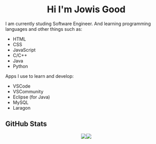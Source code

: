 <html>
  <h1 align="center">Hi I'm Jowis Good</h1>
  <p>I am currently studing Software Engineer. And learning programming languages and other things such as:</p>
  <ul>
    <li>HTML</li>
    <li>CSS</li>
    <li>JavaScript</li>
    <li>C/C++</li>
    <li>Java</li>
    <li>Python</li>
  </ul>
  <p>Apps I use to learn and develop:</p>
  <ul>
    <li>VSCode</li>
    <li>VSCommunity</li>
    <li>Eclipse (for Java)</li>
    <li>MySQL</li>
    <li>Laragon</li>
  </ul>
  <h2>GitHub Stats</h2>
  <div style="
      display:flex;
      aling-items: center;
      justify-content: center;">
    <img src="https://github-readme-stats.vercel.app/api?username=JowisG&show_icons=true&theme=highcontrast" />
    <img src="https://github-readme-stats.vercel.app/api/top-langs/?username=JowisG&layout=donut&theme=highcontrast"/>
  </div>
</html>
